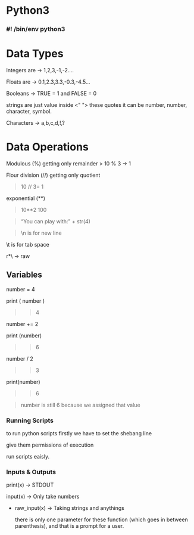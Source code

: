 # Python3

### #! /bin/env python3

# Data Types

Integers are → 1,2,3,-1,-2....

Floats are → 0.1,2.3,3.3,-0.3,-4.5...

Booleans → TRUE = 1 and FALSE = 0

strings are just value inside <" "> these quotes it can be number, number, character, symbol.

Characters → a,b,c,d,!,? 

# Data Operations

Modulous (%) getting only remainder > 10 % 3 → 1

Flour division (//) getting only quotient

> 10 // 3=  1
> 

exponential (**)

> 10**2 100
> 

> “You can play with:” + str(4)
> 

> \n is for new line
> 

\t is for tab space

r*\\ → raw 

## Variables

number = 4

print ( number )

>>  4 

number += 2

print (number)

>> 6

number / 2   

>> 3

print(number)

>> 6

 

> number is still 6 because we  assigned that value
> 

### Running Scripts

to run python scripts firstly we have to set the shebang line 

give them permissions of execution

run scripts eaisly.

### Inputs & Outputs

print(x) → STDOUT

input(x) → Only take numbers

- raw_input(x) → Taking strings and anythings
    
    there is only one parameter for these function (which goes in between parenthesis), and that is a prompt for a user.
